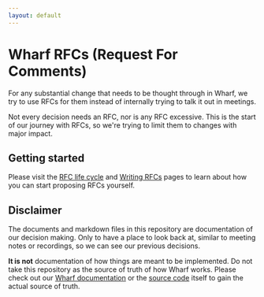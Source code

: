 ```yaml
---
layout: default
---
```


# Wharf RFCs (Request For Comments)

For any substantial change that needs to be thought through in Wharf, we try to
use RFCs for them instead of internally trying to talk it out in meetings.

Not every decision needs an RFC, nor is any RFC excessive. This is the
start of our journey with RFCs, so we're trying to limit them to changes with
major impact.

## Getting started

Please visit the [RFC life cycle](./\_guides/rfc-life-cycle.md) and
[Writing RFCs](./\_guides/writing-rfcs.md) pages to learn about how you can
start proposing RFCs yourself.

## Disclaimer

The documents and markdown files in this repository are documentation of our
decision making. Only to have a place to look back at, similar to meeting
notes or recordings, so we can see our previous decisions.

**It is not** documentation of how things are meant to be implemented. Do not
take this repository as the source of truth of how Wharf works. Please check
out our [Wharf documentation](https://wharf.iver.com/) or the
[source code](https://github.com/iver-wharf/) itself to gain the actual source
of truth.
